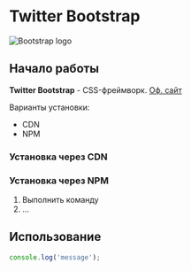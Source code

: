 # Twitter Bootstrap
![Bootstrap logo](https://i.imgur.com/qhtywl2.png)
## Начало работы
**Twitter Bootstrap** - CSS-фреймворк. [Оф. сайт](https://getbootstrap.com)

Варианты установки:
* CDN
* NPM

### Установка через CDN

### Установка через NPM

1. Выполнить команду
1. ...

## Использование

```javascript
console.log('message');
```